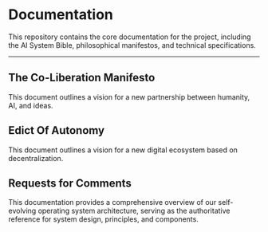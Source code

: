 # Documentation

This repository contains the core documentation for the project, including the AI System Bible, philosophical manifestos, and technical specifications.

---

## The Co-Liberation Manifesto

This document outlines a vision for a new partnership between humanity, AI, and ideas.

## Edict Of Autonomy

This document outlines a vision for a new digital ecosystem based on decentralization.

## Requests for Comments

This documentation provides a comprehensive overview of our self-evolving operating system architecture, serving as the authoritative reference for system design, principles, and components.
